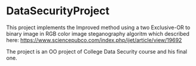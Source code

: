 # DataSecurityProject

This project implements the Improved method using a two Exclusive-OR to binary image in RGB color image steganography algoritm 
which described here: https://www.sciencepubco.com/index.php/ijet/article/view/19692

The project is an OO project of College Data Security course and his final one. 
